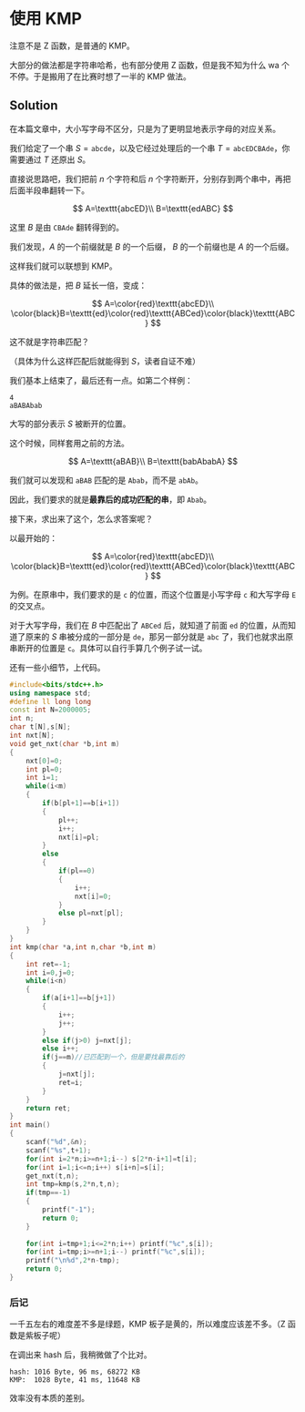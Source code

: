 # 使用 KMP

注意不是 Z 函数，是普通的 KMP。

大部分的做法都是字符串哈希，也有部分使用 Z 函数，但是我不知为什么 wa 个不停。于是搬用了在比赛时想了一半的 KMP 做法。

## Solution

在本篇文章中，大小写字母不区分，只是为了更明显地表示字母的对应关系。

我们给定了一个串 $S=\texttt{abcde}$，以及它经过处理后的一个串 $T=\texttt{abcEDCBAde}$，你需要通过 $T$ 还原出 $S$。

直接说思路吧，我们把前 $n$ 个字符和后 $n$ 个字符断开，分别存到两个串中，再把后面半段串翻转一下。

$$
A=\texttt{abcED}\\
B=\texttt{edABC}
$$

这里 $B$ 是由 $\texttt{CBAde}$ 翻转得到的。

我们发现，$A$ 的一个前缀就是 $B$ 的一个后缀， $B$ 的一个前缀也是 $A$ 的一个后缀。

这样我们就可以联想到 KMP。

具体的做法是，把 $B$ 延长一倍，变成：

$$
A=\color{red}\texttt{abcED}\\
\color{black}B=\texttt{ed}\color{red}\texttt{ABCed}\color{black}\texttt{ABC}
$$

这不就是字符串匹配？

（具体为什么这样匹配后就能得到 $S$，读者自证不难）

我们基本上结束了，最后还有一点。如第二个样例：

```
4
aBABAbab
```

大写的部分表示 $S$ 被断开的位置。

这个时候，同样套用之前的方法。

$$
A=\texttt{aBAB}\\
B=\texttt{babAbabA}
$$

我们就可以发现和 $\texttt{aBAB}$ 匹配的是 $\texttt{Abab}$，而不是 $\texttt{abAb}$。

因此，我们要求的就是**最靠后的成功匹配的串**，即 $\texttt{Abab}$。

接下来，求出来了这个，怎么求答案呢？

以最开始的：

$$
A=\color{red}\texttt{abcED}\\
\color{black}B=\texttt{ed}\color{red}\texttt{ABCed}\color{black}\texttt{ABC}
$$

为例。在原串中，我们要求的是 $\texttt{c}$ 的位置，而这个位置是小写字母 $\texttt{c}$ 和大写字母 $\texttt{E}$ 的交叉点。

对于大写字母，我们在 $B$ 中匹配出了 $\texttt{ABCed}$ 后，就知道了前面 $\texttt{ed}$ 的位置，从而知道了原来的 $S$ 串被分成的一部分是 $\texttt{de}$，那另一部分就是 $\texttt{abc}$ 了，我们也就求出原串断开的位置是 $\texttt{c}$。具体可以自行手算几个例子试一试。

还有一些小细节，上代码。

```cpp
#include<bits/stdc++.h>
using namespace std;
#define ll long long
const int N=2000005;
int n;
char t[N],s[N];
int nxt[N];
void get_nxt(char *b,int m)
{
	nxt[0]=0;
	int pl=0;
	int i=1;
	while(i<m)
	{
		if(b[pl+1]==b[i+1])
		{
			pl++;
			i++;
			nxt[i]=pl;
		}
		else
		{
			if(pl==0) 
			{
				i++;
				nxt[i]=0;
			}
			else pl=nxt[pl];
		}
	}
}
int kmp(char *a,int n,char *b,int m)
{
	int ret=-1;
	int i=0,j=0;
	while(i<n)
	{
		if(a[i+1]==b[j+1])
		{
			i++;
			j++;
		}
		else if(j>0) j=nxt[j];
		else i++;
		if(j==m)//已匹配到一个，但是要找最靠后的
		{
			j=nxt[j];
			ret=i;
		}
	}
	return ret;
}
int main()
{
	scanf("%d",&n);
	scanf("%s",t+1);
	for(int i=2*n;i>=n+1;i--) s[2*n-i+1]=t[i];
	for(int i=1;i<=n;i++) s[i+n]=s[i];
	get_nxt(t,n);
	int tmp=kmp(s,2*n,t,n);
	if(tmp==-1)
	{
		printf("-1");
		return 0;
	}
	
	for(int i=tmp+1;i<=2*n;i++) printf("%c",s[i]);
	for(int i=tmp;i>=n+1;i--) printf("%c",s[i]);
	printf("\n%d",2*n-tmp);
	return 0;
}
```

### 后记

一千五左右的难度差不多是绿题，KMP 板子是黄的，所以难度应该差不多。（Z 函数是紫板子呢）

在调出来 hash 后，我稍微做了个比对。

```
hash: 1016 Byte, 96 ms, 68272 KB
KMP:  1028 Byte, 41 ms, 11648 KB
```

效率没有本质的差别。
